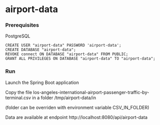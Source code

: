 # airport-data

### Prerequisites

PostgreSQL
```
CREATE USER "airport-data" PASSWORD 'airport-data';
CREATE DATABASE "airport-data";
REVOKE connect ON DATABASE "airport-data" FROM PUBLIC;
GRANT ALL PRIVILEGES ON DATABASE "airport-data" TO "airport-data";
```

### Run

Launch the Spring Boot application

Copy the file los-angeles-international-airport-passenger-traffic-by-terminal.csv in a folder 
/tmp/airport-data/in

(folder can be overriden with environment variable CSV_IN_FOLDER)

Data are available at endpoint http://localhost:8080/api/airport-data
